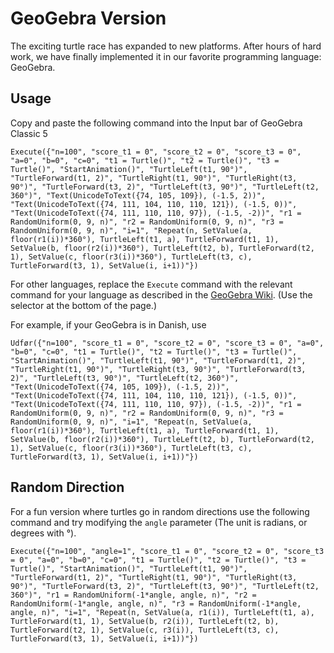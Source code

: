# GeoGebra Version

The exciting turtle race has expanded to new platforms. After hours of hard work, we have finally implemented it in our favorite programming language: GeoGebra.

## Usage

Copy and paste the following command into the Input bar of GeoGebra Classic 5

```
Execute({"n=100", "score_t1 = 0", "score_t2 = 0", "score_t3 = 0", "a=0", "b=0", "c=0", "t1 = Turtle()", "t2 = Turtle()", "t3 = Turtle()", "StartAnimation()", "TurtleLeft(t1, 90°)", "TurtleForward(t1, 2)", "TurtleRight(t1, 90°)", "TurtleRight(t3, 90°)", "TurtleForward(t3, 2)", "TurtleLeft(t3, 90°)", "TurtleLeft(t2, 360°)", "Text(UnicodeToText({74, 105, 109}), (-1.5, 2))", "Text(UnicodeToText({74, 111, 104, 110, 110, 121}), (-1.5, 0))", "Text(UnicodeToText({74, 111, 110, 110, 97}), (-1.5, -2))", "r1 = RandomUniform(0, 9, n)", "r2 = RandomUniform(0, 9, n)", "r3 = RandomUniform(0, 9, n)", "i=1", "Repeat(n, SetValue(a, floor(r1(i))*360°), TurtleLeft(t1, a), TurtleForward(t1, 1), SetValue(b, floor(r2(i))*360°), TurtleLeft(t2, b), TurtleForward(t2, 1), SetValue(c, floor(r3(i))*360°), TurtleLeft(t3, c), TurtleForward(t3, 1), SetValue(i, i+1))"})
```

For other languages, replace the `Execute` command with the relevant command for your language as described in the [GeoGebra Wiki](https://wiki.geogebra.org/en/Execute_Command). (Use the selector at the bottom of the page.)

For example, if your GeoGebra is in Danish, use

```
Udfør({"n=100", "score_t1 = 0", "score_t2 = 0", "score_t3 = 0", "a=0", "b=0", "c=0", "t1 = Turtle()", "t2 = Turtle()", "t3 = Turtle()", "StartAnimation()", "TurtleLeft(t1, 90°)", "TurtleForward(t1, 2)", "TurtleRight(t1, 90°)", "TurtleRight(t3, 90°)", "TurtleForward(t3, 2)", "TurtleLeft(t3, 90°)", "TurtleLeft(t2, 360°)", "Text(UnicodeToText({74, 105, 109}), (-1.5, 2))", "Text(UnicodeToText({74, 111, 104, 110, 110, 121}), (-1.5, 0))", "Text(UnicodeToText({74, 111, 110, 110, 97}), (-1.5, -2))", "r1 = RandomUniform(0, 9, n)", "r2 = RandomUniform(0, 9, n)", "r3 = RandomUniform(0, 9, n)", "i=1", "Repeat(n, SetValue(a, floor(r1(i))*360°), TurtleLeft(t1, a), TurtleForward(t1, 1), SetValue(b, floor(r2(i))*360°), TurtleLeft(t2, b), TurtleForward(t2, 1), SetValue(c, floor(r3(i))*360°), TurtleLeft(t3, c), TurtleForward(t3, 1), SetValue(i, i+1))"})
```

## Random Direction
For a fun version where turtles go in random directions use the following command and try modifying the `angle` parameter (The unit is radians, or degrees with °).

```
Execute({"n=100", "angle=1", "score_t1 = 0", "score_t2 = 0", "score_t3 = 0", "a=0", "b=0", "c=0", "t1 = Turtle()", "t2 = Turtle()", "t3 = Turtle()", "StartAnimation()", "TurtleLeft(t1, 90°)", "TurtleForward(t1, 2)", "TurtleRight(t1, 90°)", "TurtleRight(t3, 90°)", "TurtleForward(t3, 2)", "TurtleLeft(t3, 90°)", "TurtleLeft(t2, 360°)", "r1 = RandomUniform(-1*angle, angle, n)", "r2 = RandomUniform(-1*angle, angle, n)", "r3 = RandomUniform(-1*angle, angle, n)", "i=1", "Repeat(n, SetValue(a, r1(i)), TurtleLeft(t1, a), TurtleForward(t1, 1), SetValue(b, r2(i)), TurtleLeft(t2, b), TurtleForward(t2, 1), SetValue(c, r3(i)), TurtleLeft(t3, c), TurtleForward(t3, 1), SetValue(i, i+1))"})
```
